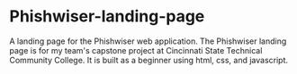 # Phishwiser-landing-page
 A landing page for the Phishwiser web application. The Phishwiser landing page is for my team's capstone project at Cincinnati State Technical Community College. It is built as a beginner using html, css, and javascript.
